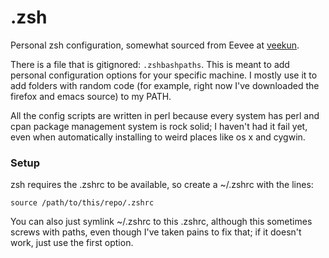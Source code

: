 .zsh
==========

Personal zsh configuration, somewhat sourced from Eevee at [veekun](http://veekun.com).

There is a file that is gitignored: `.zshbashpaths`. This is meant to add personal configuration options for your specific machine. I mostly use it to add folders with random code (for example, right now I've downloaded the firefox and emacs source) to my PATH.

All the config scripts are written in perl because every system has perl and cpan package management system is rock solid; I haven't had it fail yet, even when automatically installing to weird places like os x and cygwin.

### Setup
zsh requires the .zshrc to be available, so create a ~/.zshrc with the lines:
```
source /path/to/this/repo/.zshrc
```
You can also just symlink ~/.zshrc to this .zshrc, although this sometimes screws with paths, even though I've taken pains to fix that; if it doesn't work, just use the first option.
